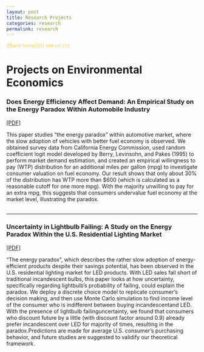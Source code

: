 ```yaml
---
layout: post
title: Research Projects
categories: research
permalink: research
---
```


<span style="color: #f2cf4a; font-size: .9em;">[\[Back home\]]({{ site.url }}/)</span>

# Projects on Environmental Economics

### Does Energy Efficiency Affect Demand: An Empirical Study on the Energy Paradox Within Automobile Industry

[\[PDF\]](https://scaotravis.github.io/downloads/cao_fuel_economy.pdf)

This paper studies “the energy paradox” within automotive market, where the slow adoption of vehicles with better fuel economy is observed. We obtained survey data from California Energy Commission, used random coefficient logit model developed by Berry, Levinsohn, and Pakes (1995) to perform market demand estimation, and created an empirical willingness to pay (WTP) distribution for an additional miles per gallon (mpg) to investigate consumer valuation on fuel economy. Our result shows that only about 30% of the distribution has WTP more than $600 (which is calculated as a reasonable cutoff for one more mpg). With the majority unwilling to pay for an extra mpg, this suggests that consumers undervalue fuel economy at the market level, illustrating the paradox.

<hr style="height:2pt; visibility:hidden;" />

---

### Uncertainty in Lightbulb Failing: A Study on the Energy Paradox Within the U.S. Residential Lighting Market

[\[PDF\]](https://scaotravis.github.io/downloads/cao_lightbulb.pdf)

“The energy paradox”, which describes the rather slow adoption of energy-efficient products despite their savings potential, has been observed in the U.S. residential lighting market for LED products. With LED sales fall short of traditional incandescent bulbs, this paper looks at how uncertainty, specifically regarding lightbulb’s probability of failing, could explain the paradox. We deploy a discrete choice model to replicate consumer’s decision making, and then use Monte Carlo simulation to find income level of the consumer who is indifferent between buying incandescentand LED. With the presence of lightbulb failinguncertainty, we found that consumers who discount future by a little (with discount factor around 0.9) already prefer incandescent over LED for majority of times, resulting in the paradox.Predictions are made for average U.S. consumer’s purchasing behavior, and future studies are suggested to validify our theoretical framework.
